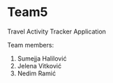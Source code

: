 ﻿# Team5
Travel Activity Tracker Application

Team members:
1. Sumejja Halilović
2. Jelena Vitković
3. Nedim Ramić
